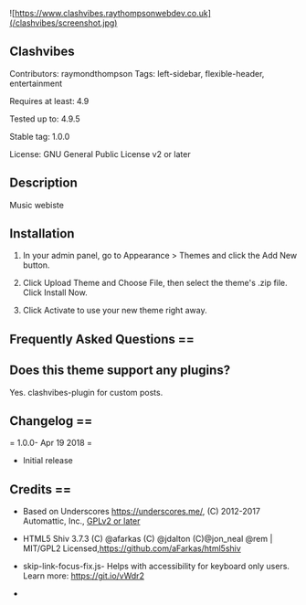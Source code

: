 ![https://www.clashvibes.raythompsonwebdev.co.uk](/clashvibes/screenshot.jpg)

## Clashvibes 

Contributors: raymondthompson
Tags: left-sidebar, flexible-header, entertainment

Requires at least: 4.9

Tested up to: 4.9.5

Stable tag: 1.0.0

License: GNU General Public License v2 or later

## Description 

Music webiste


## Installation 

1. In your admin panel, go to Appearance > Themes and click the Add New button.

2. Click Upload Theme and Choose File, then select the theme's .zip file. Click Install Now.

3. Click Activate to use your new theme right away.

## Frequently Asked Questions ==

## Does this theme support any plugins? 

Yes. clashvibes-plugin for custom posts.


## Changelog ==

= 1.0.0- Apr 19 2018 =
* Initial release

## Credits ==

* Based on Underscores https://underscores.me/, (C) 2012-2017 Automattic, Inc., [GPLv2 or later](https://www.gnu.org/licenses/gpl-2.0.html)


* HTML5 Shiv 3.7.3 (C) @afarkas (C) @jdalton (C)@jon_neal @rem | MIT/GPL2 Licensed,https://github.com/aFarkas/html5shiv

 
 * skip-link-focus-fix.js- Helps with accessibility for keyboard only users. Learn more: https://git.io/vWdr2

 * 
